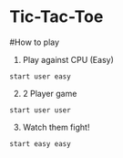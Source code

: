 # Tic-Tac-Toe

#How to play
1. Play against CPU (Easy)
  ```
  start user easy
  ```
2. 2 Player game
  ```
  start user user
  ```
3. Watch them fight!
  ```
  start easy easy
  ```
